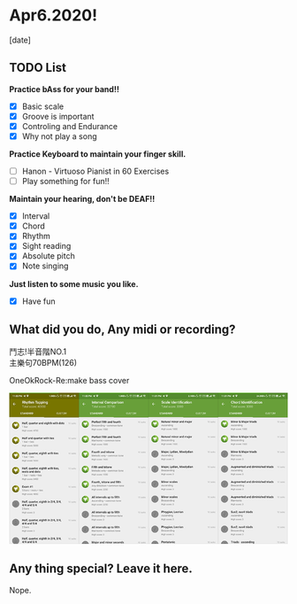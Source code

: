 # Apr6.2020!
[date]

## TODO List
__Practice bAss for your band!!__
- [x] Basic scale
- [x] Groove is important
- [x] Controling and Endurance
- [x] Why not play a song  

__Practice Keyboard to maintain your finger skill.__
- [ ] Hanon - Virtuoso Pianist in 60 Exercises
- [ ] Play something for fun!!  

__Maintain your hearing, don't be DEAF!!__
- [x] Interval
- [x] Chord
- [x] Rhythm
- [x] Sight reading
- [x] Absolute pitch
- [x] Note singing  

__Just listen to some music you like.__
- [x] Have fun  

## What did you do, Any midi or recording?
鬥志!半音階NO.1  
主樂句70BPM(126)  
  
OneOkRock-Re:make bass cover  

![001](../images/Apr6.2020/001.png)  
  

## Any thing special? Leave it here.
Nope.
